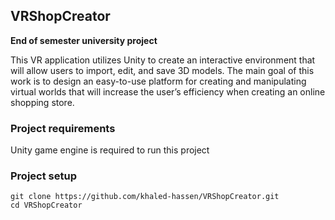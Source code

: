 ## VRShopCreator
**End of semester university project**

This VR application utilizes Unity to create an interactive environment that will allow users to import, edit, and save 3D models. The main goal of this work is to design an easy-to-use platform for creating and manipulating virtual worlds that will increase the user’s efficiency when creating an online shopping store.

### Project requirements
Unity game engine is required to run this project

### Project setup
```
git clone https://github.com/khaled-hassen/VRShopCreator.git
cd VRShopCreator
```
